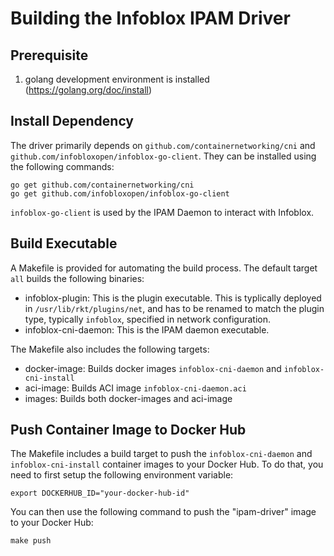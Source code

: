 Building the Infoblox IPAM Driver
=================================

Prerequisite
------------
1. golang development environment is installed (https://golang.org/doc/install)


Install Dependency
------------------
The driver primarily depends on ```github.com/containernetworking/cni``` and
```github.com/infobloxopen/infoblox-go-client```. They can be installed using the following commands:

```
go get github.com/containernetworking/cni
go get github.com/infobloxopen/infoblox-go-client
```

```infoblox-go-client``` is used by the IPAM Daemon to interact with Infoblox.

Build Executable
----------------
A Makefile is provided for automating the build process. The default target ```all``` builds the following binaries:

- infoblox-plugin:
  This is the plugin executable. This is typlically deployed in ```/usr/lib/rkt/plugins/net```, and has to be renamed
to match the plugin type, typically ``infoblox``, specified in network configuration.
- infoblox-cni-daemon:
  This is the IPAM daemon executable.

The Makefile also includes the following targets:

- docker-image:
  Builds docker images ```infoblox-cni-daemon``` and ```infoblox-cni-install```
- aci-image:
  Builds ACI image ```infoblox-cni-daemon.aci```
- images:
  Builds both docker-images and aci-image


Push Container Image to Docker Hub
----------------------------------
The Makefile includes a build target to push the ```infoblox-cni-daemon``` and ```infoblox-cni-install``` container images to your Docker Hub.
To do that, you need to first setup the following environment variable:

```
export DOCKERHUB_ID="your-docker-hub-id"

```
You can then use the following command to push the "ipam-driver" image to your Docker Hub:

```
make push
```
